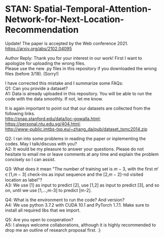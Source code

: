 # STAN: Spatial-Temporal-Attention-Network-for-Next-Location-Recommendation
Update! The paper is accepted by the Web conference 2021. https://arxiv.org/abs/2102.04095

Author Reply: 
Thank you for your interest in our work! First I want to apologize for uploading the wrong files.   
Please use the new .py files in this repository if you downloaded the wrong files (before 3/18). (Sorry!)

I have corrected this mistake and I summarize some FAQs:  
Q1: Can you provide a dataset?  
A1: Data is already uploaded in this repository. You will be able to run the code with the data smoothly. If not, let me know.

It is again important to point out that our datasets are collected from the following links.  
http://snap.stanford.edu/data/loc-gowalla.html;  
https://personal.ntu.edu.sg/404.html;   
http://www-public.imtbs-tsp.eu/~zhang_da/pub/dataset_tsmc2014.zip

Q2: I ran into some problems in reading the paper or inplementing the codes. May I talk/discuss with you?  
A2: It would be my pleasure to answer your questions. Please do not hesitate to email me or leave comments at any time and explain the problem concisely so I can assist.  

Q3: What does it mean "The number of training set is 𝑚 − 3, with the first 𝑚′ ∈ [1,𝑚 − 3] check-ins as input sequence and the [2,𝑚 − 2]-nd visited location as label"?  
A3: We use [1] as input to predict [2], use [1,2] as input to predict [3], and so on, until we use [1,...,m-3] to predict [m-2].  

Q4: What is the environment to run the code? And version?  
A4: We use python 3.7.2 with CUDA 10.1 and PyTorch 1.7.1. Make sure to install all required libs that we import.  

Q5: Are you open to cooperation?  
A5: I always welcome collaborations, although it is highly recommended to drop me an outline of research proposal first. :}

